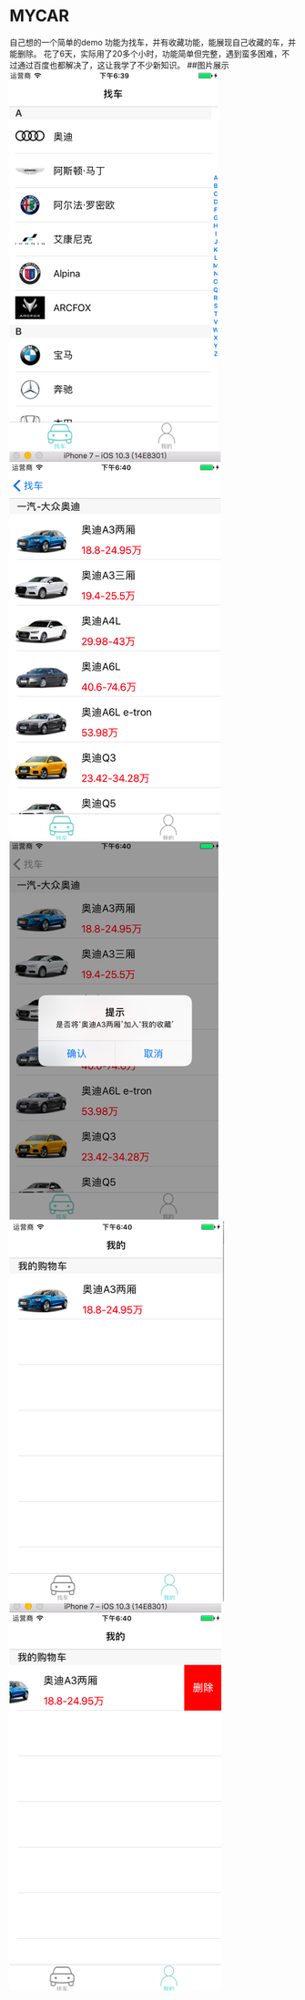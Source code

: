 # MYCAR
自己想的一个简单的demo
功能为找车，并有收藏功能，能展现自己收藏的车，并能删除。
花了6天，实际用了20多个小时，功能简单但完整，遇到蛮多困难，不过通过百度也都解决了，这让我学了不少新知识。
##图片展示
![image](https://github.com/shenyjsoso/MYCAR/blob/master/images/MYCAR_1.png)
![image](https://github.com/shenyjsoso/MYCAR/blob/master/images/MYCAR_2.png)
![image](https://github.com/shenyjsoso/MYCAR/blob/master/images/MYCAR_3.png)
![image](https://github.com/shenyjsoso/MYCAR/blob/master/images/MYCAR_4.png)
![image](https://github.com/shenyjsoso/MYCAR/blob/master/images/MYCAR_5.png)
